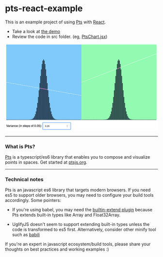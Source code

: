 # pts-react-example
This is an example project of using [Pts](https://github.com/williamngan/pts) with [React](https://github.com/facebook/react).

- Take a look at [the demo](https://williamngan.github.io/pts-react-example/build/) 
- Review the code in src folder. (eg, [PtsChart.jsx](https://github.com/williamngan/pts-react-example/blob/master/src/PtsChart.jsx))

![screenshot](./screenshot.png)
   

---

### What is Pts?

[Pts](https://github.com/williamngan/pts) is a typescript/es6 library that enables you to compose and visualize points in spaces. Get started at [ptsjs.org](https://ptsjs.org).

---

### Technical notes
Pts is an javascript es6 library that targets modern browsers. If you need es5 to support older browsers, you may need to configure your build tools accordingly. Some pointers:

- If you're using babel, you may need the [builtin-extend plugin](https://github.com/loganfsmyth/babel-plugin-transform-builtin-extend) because Pts extends built-in types like Array and Float32Array.

- UglifyJS doesn't seem to support extending built-in types unless the code is transformed to es5 first. Alternatively, consider other minify tool such as [babili](https://github.com/babel/minify)

If you're an expert in javascript ecosystem/build tools, please share your thoughts on best practices and working examples :) 